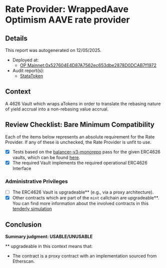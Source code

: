 
# Rate Provider: WrappedAave Optimism AAVE rate provider

## Details
This report was autogenerated on 12/05/2025.

- Deployed at:
    - [OP Mainnet:0x527604E4D87A7562ec653dbe2878D0DCAB7f1972](https://optimistic.etherscan.io/address/0x527604E4D87A7562ec653dbe2878D0DCAB7f1972)
- Audit report(s):
    - [StataToken](https://github.com/bgd-labs/aave-v3-origin/blob/main/audits/2024-12-05_MixBytes_AaveStataToken(watoken)SecurityAuditReport.pdf)

## Context
A 4626 Vault which wraps aTokens in order to translate the rebasing nature of yield accrual into a non-rebasing value accrual.

## Review Checklist: Bare Minimum Compatibility
Each of the items below represents an absolute requirement for the Rate Provider. If any of these is unchecked, the Rate Provider is unfit to use.

- [x] Tests based on the [balancer-v3-monorepo](https://github.com/balancer/balancer-v3-monorepo/tree/main/pkg/vault/test/foundry/fork) pass for the given ERC4626 vaults, which can be found [here](https://github.com/balancer/balancer-v3-erc4626-tests/tree/main/test).
- [x] The required Vault implements the required operational ERC4626 Interface

### Administrative Privileges
- [ ] The ERC4626 Vault is upgradeable** (e.g., via a proxy architecture).
- [x] Other contracts which are part of the `mint` callchain are upgradeable**. You can find more information
   about the involved contracts in this [tenderly simulation](https://www.tdly.co/shared/simulation/d09063de-b2d3-4cca-b4b9-13e86bac5a27)

## Conclusion
**Summary judgment: USABLE/UNUSABLE**

** upgradeable in this context means that:
- The contract is a proxy contract with an implementation sourced from Etherscan.
    
